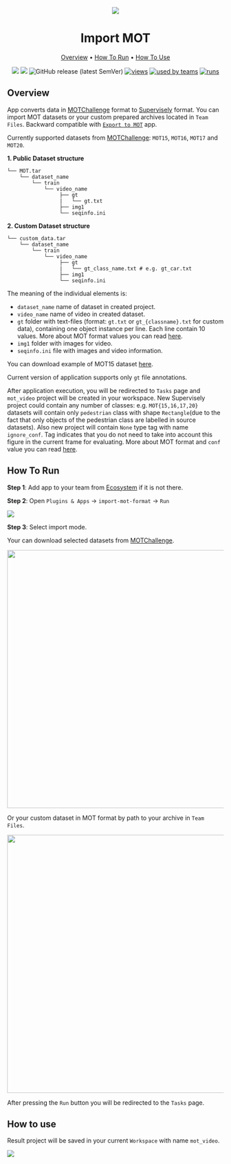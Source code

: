 

<div align="center" markdown>
<img src="https://i.imgur.com/L0I3dCO.png"/>


# Import MOT

<p align="center">
  <a href="#Overview">Overview</a> •
  <a href="#How-To-Run">How To Run</a> •
  <a href="#How-To-Use">How To Use</a>
</p>
  
[![](https://img.shields.io/badge/supervisely-ecosystem-brightgreen)](https://ecosystem.supervise.ly/apps/supervisely-ecosystem/import-mot-format)
[![](https://img.shields.io/badge/slack-chat-green.svg?logo=slack)](https://supervise.ly/slack)
![GitHub release (latest SemVer)](https://img.shields.io/github/v/release/supervisely-ecosystem/import-mot-format)
[![views](https://app.supervise.ly/public/api/v3/ecosystem.counters?repo=supervisely-ecosystem/import-mot-format&counter=views&label=views)](https://supervise.ly)
[![used by teams](https://app.supervise.ly/public/api/v3/ecosystem.counters?repo=supervisely-ecosystem/import-mot-format&counter=downloads&label=used%20by%20teams)](https://supervise.ly)
[![runs](https://app.supervise.ly/public/api/v3/ecosystem.counters?repo=supervisely-ecosystem/import-mot-format&counter=runs&label=runs&123)](https://supervise.ly)

</div>

## Overview

App converts data in [MOTChallenge](https://motchallenge.net/) format to [Supervisely](https://docs.supervise.ly/data-organization/00_ann_format_navi) format. You can import MOT datasets or your custom prepared archives located in `Team Files`. Backward compatible with [`Export to MOT`](https://github.com/supervisely-ecosystem/export-to-mot-format) app.

Currently supported datasets from [MOTChallenge](https://motchallenge.net/): `MOT15`, `MOT16`, `MOT17` and `MOT20`.

**1. Public Dataset structure**
```
└── MOT.tar
    └── dataset_name
        └── train
            └── video_name
                 ├── gt
                 |   └── gt.txt
                 ├── img1
                 └── seqinfo.ini
```

**2. Custom Dataset structure**
```
└── custom_data.tar
    └── dataset_name
        └── train
            └── video_name
                 ├── gt
                 |   └── gt_class_name.txt # e.g. gt_car.txt
                 ├── img1
                 └── seqinfo.ini
```

The meaning of the individual elements is:

- `dataset_name` name of dataset in created project.
- `video_name` name of video in created dataset.
- `gt` folder with text-files (format: `gt.txt` or `gt_{classname}.txt` for custom data), containing one object instance per line. Each line contain 10 values. More about MOT format values you can read [here](https://motchallenge.net/instructions/).
- `img1` folder with images for video.
- `seqinfo.ini` file with images and video information.

You can download example of MOT15 dataset [here](https://motchallenge.net/data/MOT15/).

Current version of application supports only `gt` file annotations.

After application execution, you will be redirected to `Tasks` page and `mot_video` project will be created in your workspace. New Supervisely project could contain any number of classes: e.g. `MOT{15,16,17,20}` datasets will contain only `pedestrian` class with shape `Rectangle`(due to the fact that only objects of the pedestrian class are labelled in source datasets). Also new project will contain `None` type tag with name `ignore_conf`. Tag indicates that you do not need to take into account this figure in the current frame for evaluating. More about MOT format and `conf` value you can read [here](https://motchallenge.net/instructions/).

## How To Run 
**Step 1**: Add app to your team from [Ecosystem](https://ecosystem.supervise.ly/apps/import-mot-format) if it is not there.

**Step 2**: Open `Plugins & Apps` -> `import-mot-format` -> `Run` 

<img src="https://i.imgur.com/o8Hoyig.png"/>

**Step 3**: Select import mode.

Your can download selected datasets from [MOTChallenge](https://motchallenge.net/).

<img src="https://i.imgur.com/Ifz2KwX.png" width="600px"/>

Or your custom dataset in MOT format by path to your archive in `Team Files`.

<img src="https://i.imgur.com/agKDn2A.png" width="600px"/>

After pressing the `Run` button you will be redirected to the `Tasks` page.

## How to use

Result project will be saved in your current `Workspace` with name `mot_video`.

<img src="https://i.imgur.com/tA0lrEN.png"/>
